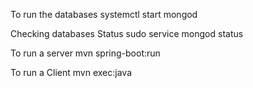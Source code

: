To run the databases
systemctl start mongod

Checking databases Status
sudo service mongod status

To run a server
mvn spring-boot:run

To run a Client
mvn exec:java